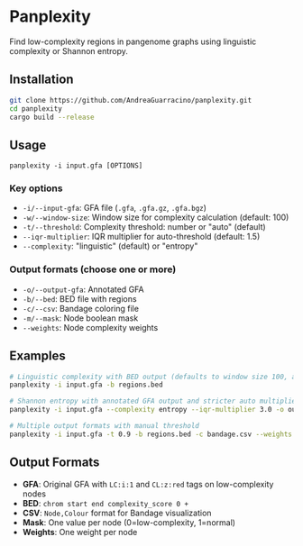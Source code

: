 # Panplexity

Find low-complexity regions in pangenome graphs using linguistic complexity or Shannon entropy.

## Installation

```bash
git clone https://github.com/AndreaGuarracino/panplexity.git
cd panplexity
cargo build --release
```

## Usage

```
panplexity -i input.gfa [OPTIONS]
```

### Key options
- `-i/--input-gfa`: GFA file (`.gfa`, `.gfa.gz`, `.gfa.bgz`)
- `-w/--window-size`: Window size for complexity calculation (default: 100)
- `-t/--threshold`: Complexity threshold: number or "auto" (default)
- `--iqr-multiplier`: IQR multiplier for auto-threshold (default: 1.5)
- `--complexity`: "linguistic" (default) or "entropy"

### Output formats (choose one or more)

- `-o/--output-gfa`: Annotated GFA
- `-b/--bed`: BED file with regions
- `-c/--csv`: Bandage coloring file
- `-m/--mask`: Node boolean mask
- `--weights`: Node complexity weights

## Examples

```bash
# Linguistic complexity with BED output (defaults to window size 100, auto threshold)
panplexity -i input.gfa -b regions.bed

# Shannon entropy with annotated GFA output and stricter auto multiplier
panplexity -i input.gfa --complexity entropy --iqr-multiplier 3.0 -o output.gfa

# Multiple output formats with manual threshold
panplexity -i input.gfa -t 0.9 -b regions.bed -c bandage.csv --weights weights.txt
```

## Output Formats

- **GFA**: Original GFA with `LC:i:1` and `CL:z:red` tags on low-complexity nodes
- **BED**: `chrom start end complexity_score 0 +`
- **CSV**: `Node,Colour` format for Bandage visualization
- **Mask**: One value per node (0=low-complexity, 1=normal)
- **Weights**: One weight per node
